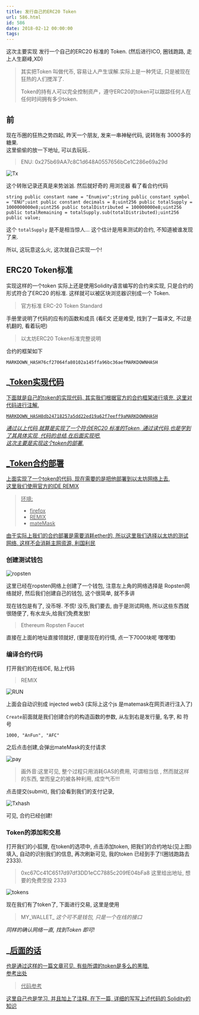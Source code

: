 ```yaml
---
title: 发行自己的ERC20 Token
url: 586.html
id: 586
date: 2018-02-12 00:00:00
tags:
---
```


这次主要实现 发行一个自己的ERC20 标准的 Token. (然后进行ICO, 圈钱跑路, 走上人生巅峰,XD)

> 其实把Token 叫做代币, 容易让人产生误解.实际上是一种凭证, 只是被现在狂热的人们搅浑了.
> 
> Token的持有人可以完全控制资产，遵守ERC20的token可以跟踪任何人在任何时间拥有多少token.

[](https://www.diglp.xyz/2018/02/12/BC_%E5%8F%91%E8%A1%8C%E8%87%AA%E5%B7%B1%E7%9A%84ERC20%20Token/#%E5%89%8D "前")前
------------------------------------------------------------------------------------------------------------------

现在币圈的狂热之势四起, 昨天一个朋友, 发来一串神秘代码, 说转账有 3000多的糖果.  
这里偷偷的放一下地址, 可以去玩玩..

> ENU: 0x275b69AA7c8C1d648A0557656bCe1C286e69a29d

![Tx](https://www.diglp.xyz/images/tx.png)

这个转账记录还真是来势汹汹. 然后就好奇的 用浏览器 看了看合约代码

    string public constant name = "Enumivo";string public constant symbol = "ENU";uint public constant decimals = 8;uint256 public totalSupply = 1000000000e8;uint256 public totalDistributed = 100000000e8;uint256 public totalRemaining = totalSupply.sub(totalDistributed);uint256 public value;

这个 `totalSupply` 是不是相当惊人… 这个估计是用来测试的合约, 不知道被谁发现了来.

所以, 这玩意这么火, 这次就自己实现一个!

[](https://www.diglp.xyz/2018/02/12/BC_%E5%8F%91%E8%A1%8C%E8%87%AA%E5%B7%B1%E7%9A%84ERC20%20Token/#ERC20-Token%E6%A0%87%E5%87%86 "ERC20 Token标准")ERC20 Token标准
--------------------------------------------------------------------------------------------------------------------------------------------------------------

实现这样的一个token 实际上还是使用Solidity语言编写的合约来实现, 只是合约的形式符合了ERC20 的标准. 这样就可以被区块浏览器识别成一个 Token.

> 官方标准 ERC-20 Token Standard

手册里说明了代码的应有的函数和成员 (看E文 还是难受, 找到了一篇译文, 不过是机翻的, 看着玩吧)

> 以太坊ERC20 Token标准完整说明

合约的框架如下

    MARKDOWN_HASH76cf27064fa80102a145ffa96bc36aefMARKDOWNHASH

_<a href="[https://www.diglp.xyz/2018/02/12/BC](https://www.diglp.xyz/2018/02/12/BC)_%E5%8F%91%E8%A1%8C%E8%87%AA%E5%B7%B1%E7%9A%84ERC20%20Token/#Token%E5%AE%9E%E7%8E%B0%E4%BB%A3%E7%A0%81" class="headerlink" title="Token实现代码">Token实现代码
------------------------------------------------------------------------------------------------------------------------------------------------------------------------------------------------------------------------------------------

下面就是自己的token的实现代码, 其实我们根据官方的合约框架进行填充, 这里对代码进行注解.

    MARKDOWN_HASH8db24718257a5dd22ed19a62f7eeff9aMARKDOWNHASH

_通过以上代码,就算是实现了一个符合ERC20 标准的Token, 通过读代码,也是学到了其具体实现, 代码的总结,在后面实现吧.  
这次主要是实现这个token的部署._

_<a href="[https://www.diglp.xyz/2018/02/12/BC](https://www.diglp.xyz/2018/02/12/BC)_%E5%8F%91%E8%A1%8C%E8%87%AA%E5%B7%B1%E7%9A%84ERC20%20Token/#Token%E5%90%88%E7%BA%A6%E9%83%A8%E7%BD%B2" class="headerlink" title="Token合约部署">Token合约部署
------------------------------------------------------------------------------------------------------------------------------------------------------------------------------------------------------------------------------------------

上面实现了一个token的代码, 现在需要的是把他部署到以太坊网络上去.  
这里我们使用官方的IDE REMIX

> 环境:
> 
> *   firefox
> *   REMIX
> *   mateMask

由于实际上我们的合约部署是需要消耗ether的, 所以这里我们选择以太坊的测试网络, 这样不会消耗主网资源, 利国利民

### [](https://www.diglp.xyz/2018/02/12/BC_%E5%8F%91%E8%A1%8C%E8%87%AA%E5%B7%B1%E7%9A%84ERC20%20Token/#%E5%88%9B%E5%BB%BA%E6%B5%8B%E8%AF%95%E9%92%B1%E5%8C%85 "创建测试钱包")创建测试钱包

![ropsten](https://www.diglp.xyz/images/ropsten.png)

这里已经在ropsten网络上创建了一个钱包, 注意左上角的网络选择是 Ropsten网络就好, 然后我们创建自己的钱包, 这个很简单, 就不多讲

现在钱包是有了, 没币呀. 不慌! 没币,我们要去, 由于是测试网络, 所以这些东西就很随便了, 有水龙头,给我们免费发放!

> Ethereum Ropsten Faucet

直接在上面的地址直接领就好, (要是现在的行情, 点一下7000块呢 嘿嘿嘿)

### [](https://www.diglp.xyz/2018/02/12/BC_%E5%8F%91%E8%A1%8C%E8%87%AA%E5%B7%B1%E7%9A%84ERC20%20Token/#%E7%BC%96%E8%AF%91%E5%90%88%E7%BA%A6%E4%BB%A3%E7%A0%81 "编译合约代码")编译合约代码

打开我们的在线IDE, 贴上代码

> REMIX

![RUN](https://www.diglp.xyz/images/run.png)

上面会自动识别成 injected web3 (实际上这个js 是matemask在网页进行注入了)

`Create`前面就是我们创建合约的构造函数的参数, 从左到右是发行量, 名字, 和 符号

    1000, "AnFun", "AFC"

之后点击创建,会弹出mateMask的支付请求

![pay](https://www.diglp.xyz/images/pay.png)

> 画外音:这里可见, 整个过程只用消耗GAS的费用, 可谓相当低 , 然而就这样的东西, 堂而皇之的被各种利用, 成空气币!!!

点击提交(submit), 我们会看到我们的支付记录,

![Txhash](https://www.diglp.xyz/images/txlog.png)

可见, 合约已经创建!

### [](https://www.diglp.xyz/2018/02/12/BC_%E5%8F%91%E8%A1%8C%E8%87%AA%E5%B7%B1%E7%9A%84ERC20%20Token/#Token%E7%9A%84%E6%B7%BB%E5%8A%A0%E5%92%8C%E4%BA%A4%E6%98%93 "Token的添加和交易")Token的添加和交易

打开我们的小狐狸, 在token的选项中, 点击添加token, 把我们的合约地址(见上图)填入, 自动的识别我们的信息, 再次刷新可见, 我的token 已经到手了!(圈钱跑路去 2333).

> 0xc67Cc41C6517d97df3DD1eCC7885c209fE04bFa8 这里给出地址, 想要的免费空投 2333

![tokens](https://www.diglp.xyz/images/tokens.png)

现在我们有了token了, 下面进行交易, 这里是使用

> MY_WALLET_ _这个可不是钱包, 只是一个在线的接口_

_同样的确认网络一直, 找到Token 即可!_

_<a href="[https://www.diglp.xyz/2018/02/12/BC](https://www.diglp.xyz/2018/02/12/BC)_%E5%8F%91%E8%A1%8C%E8%87%AA%E5%B7%B1%E7%9A%84ERC20%20Token/#%E5%90%8E%E9%9D%A2%E7%9A%84%E8%AF%9D" class="headerlink" title="后面的话">后面的话
---------------------------------------------------------------------------------------------------------------------------------------------------------------------------------------------------------------------------

也是通过这样的一篇文章可见, 有些所谓的token是多么的黑暗.  
参考出处

> 代码参考

这里自己也是学习, 并且加上了注释. 在下一篇, 详细的写写上述代码的 Solidity的知识